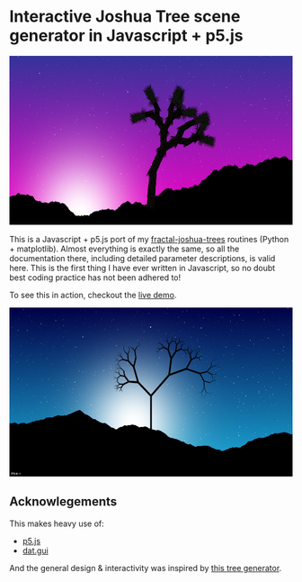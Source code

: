# Interactive Joshua Tree scene generator in Javascript + p5.js

<img src="examples/joshua-js-1.png" height=300px>

This is a Javascript + p5.js port of my [fractal-joshua-trees](https://github.com/beyondbeneath/fractal-joshua-trees) routines (Python + matplotlib). Almost everything is exactly the same, so all the documentation there, including detailed parameter descriptions, is valid here. This is the first thing I have ever written in Javascript, so no doubt best coding practice has not been adhered to!

To see this in action, checkout the [live demo](https://beyondbeneath.github.io/joshua-js/).

<img src="examples/joshua-js-2.png" height=300px>

## Acknowlegements

This makes heavy use of:

* [p5.js](https://p5js.org/)
* [dat.gui](https://github.com/dataarts/dat.gui)

And the general design & interactivity was inspired by [this tree generator](https://github.com/someuser-321/TreeGenerator).
